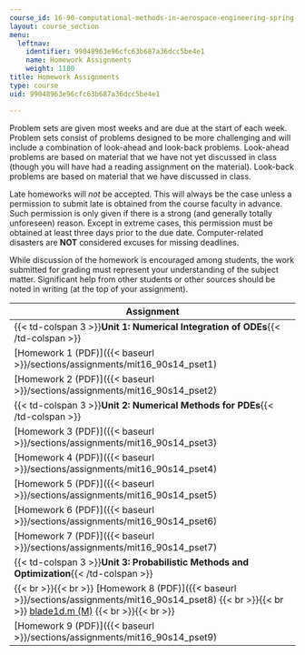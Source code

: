 ```yaml
---
course_id: 16-90-computational-methods-in-aerospace-engineering-spring-2014
layout: course_section
menu:
  leftnav:
    identifier: 99048963e96cfc63b687a36dcc5be4e1
    name: Homework Assignments
    weight: 1180
title: Homework Assignments
type: course
uid: 99048963e96cfc63b687a36dcc5be4e1

---
```


Problem sets are given most weeks and are due at the start of each week. Problem sets consist of problems designed to be more challenging and will include a combination of look-ahead and look-back problems. Look-ahead problems are based on material that we have not yet discussed in class (though you will have had a reading assignment on the material). Look-back problems are based on material that we have discussed in class.

Late homeworks will _not_ be accepted. This will always be the case unless a permission to submit late is obtained from the course faculty in advance. Such permission is only given if there is a strong (and generally totally unforeseen) reason. Except in extreme cases, this permission must be obtained at least three days prior to the due date. Computer-related disasters are **NOT** considered excuses for missing deadlines.

While discussion of the homework is encouraged among students, the work submitted for grading must represent your understanding of the subject matter. Significant help from other students or other sources should be noted in writing (at the top of your assignment).

| Assignment |
| --- |
| {{< td-colspan 3 >}}**Unit 1: Numerical Integration of ODEs**{{< /td-colspan >}} |||
| [Homework 1 (PDF)]({{< baseurl >}}/sections/assignments/mit16_90s14_pset1) |
| [Homework 2 (PDF)]({{< baseurl >}}/sections/assignments/mit16_90s14_pset2) |
| {{< td-colspan 3 >}}**Unit 2: Numerical Methods for PDEs**{{< /td-colspan >}} |||
| [Homework 3 (PDF)]({{< baseurl >}}/sections/assignments/mit16_90s14_pset3) |
| [Homework 4 (PDF)]({{< baseurl >}}/sections/assignments/mit16_90s14_pset4) |
| [Homework 5 (PDF)]({{< baseurl >}}/sections/assignments/mit16_90s14_pset5) |
| [Homework 6 (PDF)]({{< baseurl >}}/sections/assignments/mit16_90s14_pset6) |
| [Homework 7 (PDF)]({{< baseurl >}}/sections/assignments/mit16_90s14_pset7) |
| {{< td-colspan 3 >}}**Unit 3: Probabilistic Methods and Optimization**{{< /td-colspan >}} |||
|  {{< br >}}{{< br >}} [Homework 8 (PDF)]({{< baseurl >}}/sections/assignments/mit16_90s14_pset8) {{< br >}}{{< br >}} [blade1d.m (M)](/coursemedia/16-90-computational-methods-in-aerospace-engineering-spring-2014/ed4ee40a5afbc5a3806f779048694436_blade1D.m) {{< br >}}{{< br >}}  |
| [Homework 9 (PDF)]({{< baseurl >}}/sections/assignments/mit16_90s14_pset9)